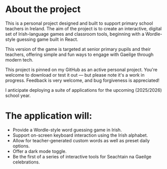 # About the project

This is a personal project designed and built to support primary school teachers in Ireland. The aim of the project is to create an interactive, digital set of Irish-language games and classroom tools, beginning with a Wordle-style guessing game built in React.

This version of the game is targeted at senior primary pupils and their teachers, offering simple and fun ways to engage with Gaeilge through modern tech. 

This project is pinned on my GitHub as an active personal project. You're welcome to download or test it out — but please note it's a work in progress. Feedback is very welcome, and bug forgiveness is appreciated!

I anticipate deploying a suite of applications for the upcoming (2025/2026) school year. 

# The application will:

+ Provide a Wordle-style word guessing game in Irish.
+ Support on-screen keyboard interaction using the Irish alphabet.
+ Allow for teacher-generated custom words as well as preset daily options.
+ Offer a dark mode toggle.
+ Be the first of a series of interactive tools for Seachtain na Gaeilge celebrations.